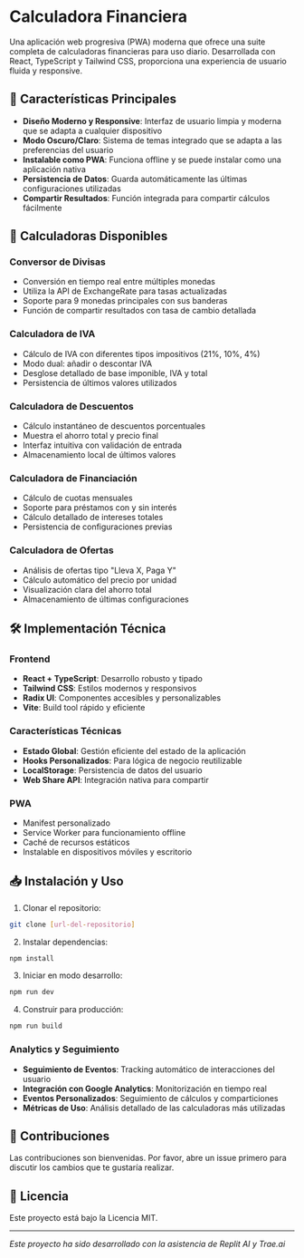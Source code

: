 # Calculadora Financiera

Una aplicación web progresiva (PWA) moderna que ofrece una suite completa de calculadoras financieras para uso diario. Desarrollada con React, TypeScript y Tailwind CSS, proporciona una experiencia de usuario fluida y responsive.

## 🌟 Características Principales

- **Diseño Moderno y Responsive**: Interfaz de usuario limpia y moderna que se adapta a cualquier dispositivo
- **Modo Oscuro/Claro**: Sistema de temas integrado que se adapta a las preferencias del usuario
- **Instalable como PWA**: Funciona offline y se puede instalar como una aplicación nativa
- **Persistencia de Datos**: Guarda automáticamente las últimas configuraciones utilizadas
- **Compartir Resultados**: Función integrada para compartir cálculos fácilmente

## 🧮 Calculadoras Disponibles

### Conversor de Divisas
- Conversión en tiempo real entre múltiples monedas
- Utiliza la API de ExchangeRate para tasas actualizadas
- Soporte para 9 monedas principales con sus banderas
- Función de compartir resultados con tasa de cambio detallada

### Calculadora de IVA
- Cálculo de IVA con diferentes tipos impositivos (21%, 10%, 4%)
- Modo dual: añadir o descontar IVA
- Desglose detallado de base imponible, IVA y total
- Persistencia de últimos valores utilizados

### Calculadora de Descuentos
- Cálculo instantáneo de descuentos porcentuales
- Muestra el ahorro total y precio final
- Interfaz intuitiva con validación de entrada
- Almacenamiento local de últimos valores

### Calculadora de Financiación
- Cálculo de cuotas mensuales
- Soporte para préstamos con y sin interés
- Cálculo detallado de intereses totales
- Persistencia de configuraciones previas

### Calculadora de Ofertas
- Análisis de ofertas tipo "Lleva X, Paga Y"
- Cálculo automático del precio por unidad
- Visualización clara del ahorro total
- Almacenamiento de últimas configuraciones

## 🛠️ Implementación Técnica

### Frontend
- **React + TypeScript**: Desarrollo robusto y tipado
- **Tailwind CSS**: Estilos modernos y responsivos
- **Radix UI**: Componentes accesibles y personalizables
- **Vite**: Build tool rápido y eficiente

### Características Técnicas
- **Estado Global**: Gestión eficiente del estado de la aplicación
- **Hooks Personalizados**: Para lógica de negocio reutilizable
- **LocalStorage**: Persistencia de datos del usuario
- **Web Share API**: Integración nativa para compartir

### PWA
- Manifest personalizado
- Service Worker para funcionamiento offline
- Caché de recursos estáticos
- Instalable en dispositivos móviles y escritorio

## 📥 Instalación y Uso

1. Clonar el repositorio:
```bash
git clone [url-del-repositorio]
```

2. Instalar dependencias:
```bash
npm install
```

3. Iniciar en modo desarrollo:
```bash
npm run dev
```

4. Construir para producción:
```bash
npm run build
```

### Analytics y Seguimiento
- **Seguimiento de Eventos**: Tracking automático de interacciones del usuario
- **Integración con Google Analytics**: Monitorización en tiempo real
- **Eventos Personalizados**: Seguimiento de cálculos y comparticiones
- **Métricas de Uso**: Análisis detallado de las calculadoras más utilizadas

## 🤝 Contribuciones

Las contribuciones son bienvenidas. Por favor, abre un issue primero para discutir los cambios que te gustaría realizar.

## 📝 Licencia

Este proyecto está bajo la Licencia MIT.

---

*Este proyecto ha sido desarrollado con la asistencia de Replit AI y Trae.ai*
